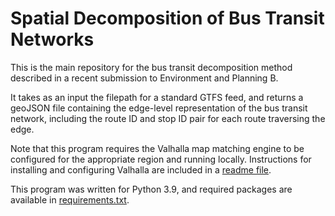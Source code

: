 # Spatial Decomposition of Bus Transit Networks 

This is the main repository for the bus transit decomposition method described
in a recent submission to Environment and Planning B. 

It takes as an input the filepath for a standard GTFS feed, and returns
a geoJSON file containing the edge-level representation of the bus transit
network, including the route ID and stop ID pair for each route traversing
the edge. 

Note that this program requires the Valhalla map matching engine to be
configured for the appropriate region and running locally. Instructions
for installing and configuring Valhalla are included in a [readme file](valhalla_readme.md). 

This program was written for Python 3.9, and required packages are available in [requirements.txt](requirements.txt).
